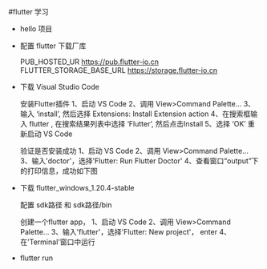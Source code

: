 #flutter 学习

- hello 项目

- 配置 flutter 下载厂库 

    PUB_HOSTED_UR   https://pub.flutter-io.cn
    FLUTTER_STORAGE_BASE_URL   https://storage.flutter-io.cn

- 下载  Visual Studio Code

    安装Flutter插件
    1、启动 VS Code
    2、调用 View>Command Palette…
    3、输入 ‘install’, 然后选择 Extensions: Install Extension action
    4、在搜索框输入 flutter , 在搜索结果列表中选择 ‘Flutter’, 然后点击Install
    5、选择 ‘OK’ 重新启动 VS Code

    验证是否安装成功
    1、启动 VS Code
    2、调用 View>Command Palette…
    3、输入'doctor'，选择'Flutter: Run Flutter Doctor'
    4、查看窗口“output”下的打印信息，成功如下图


- 下载 flutter_windows_1.20.4-stable

    配置 sdk路径  和 sdk路径/bin

    创建一个flutter app，
    1、启动 VS Code
    2、调用 View>Command Palette…
    3、输入'flutter'，选择'Flutter: New project'， enter
    4、在'Terminal'窗口中运行

- flutter run

